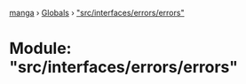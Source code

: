 [manga](../README.md) › [Globals](../globals.md) › ["src/interfaces/errors/errors"](_src_interfaces_errors_errors_.md)

# Module: "src/interfaces/errors/errors"


